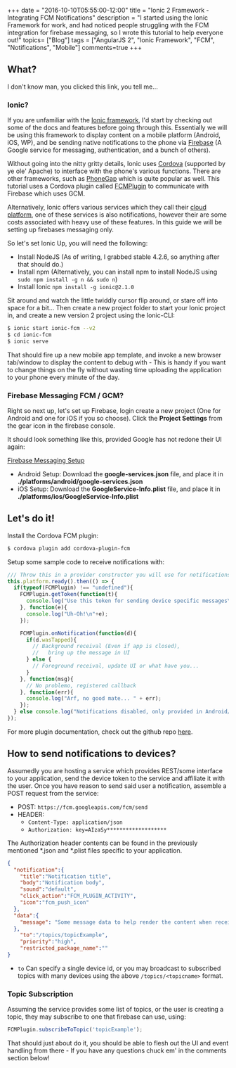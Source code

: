 +++
date = "2016-10-10T05:55:00-12:00"
title = "Ionic 2 Framework - Integrating FCM Notifications"
description = "I started using the Ionic Framework for work, and had noticed people struggling with the FCM integration for firebase messaging, so I wrote this tutorial to help everyone out!"
topics= ["Blog"]
tags = ["AngularJS 2", "Ionic Framework", "FCM", "Notifications", "Mobile"]
comments=true
+++

## What?
I don't know man, you clicked this link, you tell me...

### Ionic?
If you are unfamiliar with the [Ionic framework](http://ionicframework.com/docs/v2/), I'd start by checking out some of the docs and features before going through this. Essentially we will be using this framework to display content on a mobile platform (Android, iOS, WP), and be sending native notifications to the phone via [Firebase](http://) (A Google service for messaging, authentication, and a bunch of others).

Without going into the nitty gritty details, Ionic uses [Cordova](https://cordova.apache.org/) (supported by ye ole' Apache) to interface with the phone's various functions. There are other frameworks, such as [PhoneGap](http://phonegap.com/) which is quite popular as well. This tutorial uses a Cordova plugin called [FCMPlugin](https://www.npmjs.com/package/cordova-plugin-fcm) to communicate with Firebase which uses GCM.

Alternatively, Ionic offers various services which they call their [cloud platform](http://ionic.io/), one of these services is also notifications, however their are some costs associated with heavy use of these features. In this guide we will be setting up firebases messaging only.

So let's set Ionic Up, you will need the following:

* Install NodeJS (As of writing, I grabbed stable 4.2.6, so anything after that should do.)
* Install npm (Alternatively, you can install npm to install NodeJS using `sudo npm install -g n && sudo n`)
* Install Ionic `npm install -g ionic@2.1.0`

Sit around and watch the little twiddly cursor flip around, or stare off into space for a bit... Then create a new project folder to start your Ionic project in, and create a new version 2 project using the Ionic-CLI:

```sh
$ ionic start ionic-fcm --v2
$ cd ionic-fcm
$ ionic serve
```

That should fire up a new mobile app template, and invoke a new browser tab/window to display the content to debug with - This is handy if you want to change things on the fly without wasting time uploading the application to your phone every minute of the day.

### Firebase Messaging FCM / GCM?
Right so next up, let's set up Firebase, login create a new project (One for Android and one for iOS if you so choose). Click the **Project Settings** from the gear icon in the firebase console.

It should look something like this, provided Google has not redone their UI again:

[Firebase Messaging Setup](http://i.imgur.com/GqWYRbn.png)

* Android Setup: Download the **google-services.json** file, and place it in **./platforms/android/google-services.json**
* iOS Setup: Download the **GoogleService-Info.plist** file, and place it in **./platforms/ios/GoogleService-Info.plist**

## Let's do it!

Install the Cordova FCM plugin:
```sh
$ cordova plugin add cordova-plugin-fcm
```

Setup some sample code to receive notifications with:
```javascript
/// Throw this in a provider constructor you will use for notifications:
this.platform.ready().then(() => {
  if(typeof(FCMPlugin) !== "undefined"){
    FCMPlugin.getToken(function(t){
      console.log("Use this token for sending device specific messages\nToken: " + t);
    }, function(e){
      console.log("Uh-Oh!\n"+e);
    });

    FCMPlugin.onNotification(function(d){
      if(d.wasTapped){  
        // Background receival (Even if app is closed),
        //   bring up the message in UI
      } else {
        // Foreground receival, update UI or what have you...
      }
    }, function(msg){
      // No problemo, registered callback
    }, function(err){
      console.log("Arf, no good mate... " + err);
    });
  } else console.log("Notifications disabled, only provided in Android/iOS environment");
});
```

For more plugin documentation, check out the github repo [here](https://github.com/fechanique/cordova-plugin-fcm).

## How to send notifications to devices?
Assumedly you are hosting a service which provides REST/some interface to your application, send the device token to the service and affiliate it with the user. Once you have reason to send said user a notification, assemble a POST request from the service:

* POST: ```https://fcm.googleapis.com/fcm/send```
* HEADER:
  * ```Content-Type: application/json```
  * ```Authorization: key=AIzaSy*******************```

The Authorization header contents can be found in the previously mentioned \*.json and \*.plist files specific to your application.

```json
{
  "notification":{
    "title":"Notification title",
    "body":"Notification body",
    "sound":"default",
    "click_action":"FCM_PLUGIN_ACTIVITY",
    "icon":"fcm_push_icon"
  },
  "data":{
    "message": "Some message data to help render the content when received."
  },
    "to":"/topics/topicExample",
    "priority":"high",
    "restricted_package_name":""
}
```

* ```to``` Can specify a single device id, or you may broadcast to subscribed topics with many devices using the above ```/topics/<topicname>``` format.

### Topic Subscription
Assuming the service provides some list of topics, or the user is creating a topic, they may subscribe to one that firebase can use, using:

```javascript
FCMPlugin.subscribeToTopic('topicExample');
```

That should just about do it, you should be able to flesh out the UI and event handling from there - If you have any questions chuck em' in the comments section below!
